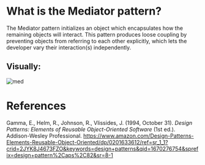 # What is the Mediator pattern? 

The Mediator pattern initializes an object which encapsulates how the remaining objects will interact. This pattern produces loose coupling by preventing objects from referring to each other explicitly, which lets the developer vary their interaction(s) independently. 



## Visually: 
![med](https://user-images.githubusercontent.com/109105989/205752151-72af7700-4509-45e5-87cd-00604a4c6814.png)


  # References 
Gamma, E., Helm, R., Johnson, R., Vlissides, J. (1994, October 31). *Design Patterns: Elements of Reusable Object-Oriented Software* (1st ed.). Addison-Wesley Professional. <https://www.amazon.com/Design-Patterns-Elements-Reusable-Object-Oriented/dp/0201633612/ref=sr_1_1?crid=2JYK8J4673FZO&keywords=design+patterns&qid=1670276754&sprefix=design+pattern%2Caps%2C82&sr=8-1> 

